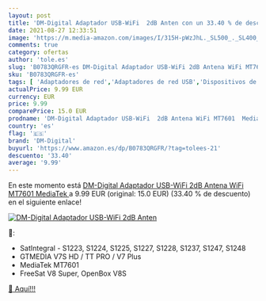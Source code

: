 ```yaml
---
layout: post
title: 'DM-Digital Adaptador USB-WiFi  2dB Anten con un 33.40 % de descuento'
date: 2021-08-27 12:33:51
image: 'https://m.media-amazon.com/images/I/315H-pWzJhL._SL500_._SL400_.jpg'
comments: true
category: ofertas
author: 'tole.es'
slug: 'B0783QRGFR-es DM-Digital Adaptador USB-WiFi 2dB Antena WiFi MT7601 MediaTek'
sku: 'B0783QRGFR-es'
tags: [ 'Adaptadores de red','Adaptadores de red USB','Dispositivos de red','Informática','dm-digital','wifi', ]
actualPrice: 9.99 EUR
currency: EUR
price: 9.99
comparePrice: 15.0 EUR
prodname: 'DM-Digital Adaptador USB-WiFi  2dB Antena WiFi MT7601  MediaTek '
country: 'es'
flag: '🇪🇸'
brand: 'DM-Digital'
buyurl: 'https://www.amazon.es/dp/B0783QRGFR/?tag=tolees-21'
descuento: '33.40'
average: '9.99'
---
```


En este momento está [DM-Digital Adaptador USB-WiFi  2dB Antena WiFi MT7601  MediaTek ](https://www.amazon.es/dp/B0783QRGFR/?tag=tolees-21) a 9.99 EUR (original: 15.0 EUR) (33.40 %  de descuento) en el siguiente enlace!

[![DM-Digital Adaptador USB-WiFi  2dB Anten](https://m.media-amazon.com/images/I/315H-pWzJhL._SL500_._SL400_.jpg)](https://www.amazon.es/dp/B0783QRGFR/?tag=tolees-21)

🔎:

- SatIntegral - S1223, S1224, S1225, S1227, S1228, S1237, S1247, S1248
- GTMEDIA V7S HD / TT PRO / V7 Plus
- MediaTek MT7601
- FreeSat V8 Super, OpenBox V8S

[🛒 Aquí!!!](https://www.amazon.es/dp/B0783QRGFR/?tag=tolees-21)
